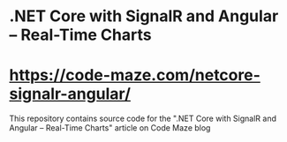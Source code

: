 ﻿# .NET Core with SignalR and Angular – Real-Time Charts
# https://code-maze.com/netcore-signalr-angular/
This repository contains source code for the ".NET Core with SignalR and Angular – Real-Time Charts" article on Code Maze blog
